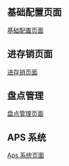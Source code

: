 ## 基础配置页面

[基础配置页面](base-page.md)

## 进存销页面

[进存销页面](./jcx-page.md)

## 盘点管理

[盘点管理页面](./pro-page.md)

## APS 系统

[Aps 系统页面](aps-page.md)
